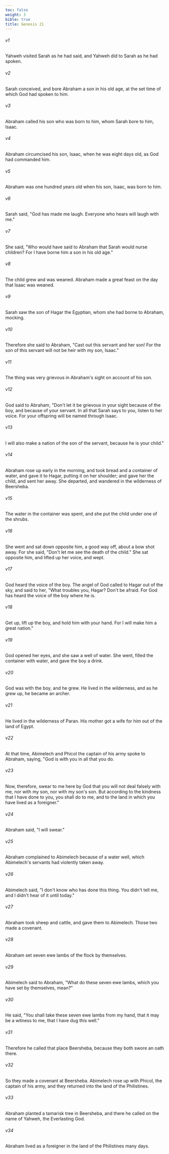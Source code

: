 ```yaml
---
toc: false
weight: 3
bible: true
title: Genesis 21
---
```




###### v1 
Yahweh visited Sarah as he had said, and Yahweh did to Sarah as he had spoken. 

###### v2 
Sarah conceived, and bore Abraham a son in his old age, at the set time of which God had spoken to him. 

###### v3 
Abraham called his son who was born to him, whom Sarah bore to him, Isaac. 

###### v4 
Abraham circumcised his son, Isaac, when he was eight days old, as God had commanded him. 

###### v5 
Abraham was one hundred years old when his son, Isaac, was born to him. 

###### v6 
Sarah said, "God has made me laugh. Everyone who hears will laugh with me." 

###### v7 
She said, "Who would have said to Abraham that Sarah would nurse children? For I have borne him a son in his old age." 

###### v8 
The child grew and was weaned. Abraham made a great feast on the day that Isaac was weaned. 

###### v9 
Sarah saw the son of Hagar the Egyptian, whom she had borne to Abraham, mocking. 

###### v10 
Therefore she said to Abraham, "Cast out this servant and her son! For the son of this servant will not be heir with my son, Isaac." 

###### v11 
The thing was very grievous in Abraham's sight on account of his son. 

###### v12 
God said to Abraham, "Don't let it be grievous in your sight because of the boy, and because of your servant. In all that Sarah says to you, listen to her voice. For your offspring will be named through Isaac. 

###### v13 
I will also make a nation of the son of the servant, because he is your child." 

###### v14 
Abraham rose up early in the morning, and took bread and a container of water, and gave it to Hagar, putting it on her shoulder; and gave her the child, and sent her away. She departed, and wandered in the wilderness of Beersheba. 

###### v15 
The water in the container was spent, and she put the child under one of the shrubs. 

###### v16 
She went and sat down opposite him, a good way off, about a bow shot away. For she said, "Don't let me see the death of the child." She sat opposite him, and lifted up her voice, and wept. 

###### v17 
God heard the voice of the boy. The angel of God called to Hagar out of the sky, and said to her, "What troubles you, Hagar? Don't be afraid. For God has heard the voice of the boy where he is. 

###### v18 
Get up, lift up the boy, and hold him with your hand. For I will make him a great nation." 

###### v19 
God opened her eyes, and she saw a well of water. She went, filled the container with water, and gave the boy a drink. 

###### v20 
God was with the boy, and he grew. He lived in the wilderness, and as he grew up, he became an archer. 

###### v21 
He lived in the wilderness of Paran. His mother got a wife for him out of the land of Egypt. 

###### v22 
At that time, Abimelech and Phicol the captain of his army spoke to Abraham, saying, "God is with you in all that you do. 

###### v23 
Now, therefore, swear to me here by God that you will not deal falsely with me, nor with my son, nor with my son's son. But according to the kindness that I have done to you, you shall do to me, and to the land in which you have lived as a foreigner." 

###### v24 
Abraham said, "I will swear." 

###### v25 
Abraham complained to Abimelech because of a water well, which Abimelech's servants had violently taken away. 

###### v26 
Abimelech said, "I don't know who has done this thing. You didn't tell me, and I didn't hear of it until today." 

###### v27 
Abraham took sheep and cattle, and gave them to Abimelech. Those two made a covenant. 

###### v28 
Abraham set seven ewe lambs of the flock by themselves. 

###### v29 
Abimelech said to Abraham, "What do these seven ewe lambs, which you have set by themselves, mean?" 

###### v30 
He said, "You shall take these seven ewe lambs from my hand, that it may be a witness to me, that I have dug this well." 

###### v31 
Therefore he called that place Beersheba, because they both swore an oath there. 

###### v32 
So they made a covenant at Beersheba. Abimelech rose up with Phicol, the captain of his army, and they returned into the land of the Philistines. 

###### v33 
Abraham planted a tamarisk tree in Beersheba, and there he called on the name of Yahweh, the Everlasting God. 

###### v34 
Abraham lived as a foreigner in the land of the Philistines many days.


